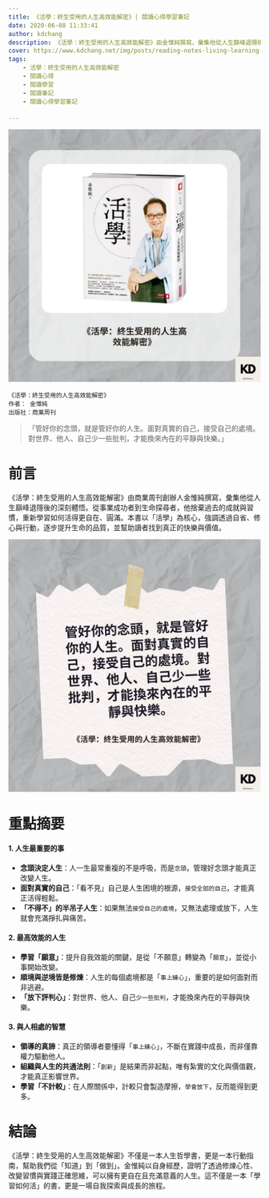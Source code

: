 ```yaml
---
title: 《活學：終生受用的人生高效能解密》| 閱讀心得學習筆記
date: 2020-06-08 11:33:41
author: kdchang
description: 《活學：終生受用的人生高效能解密》由金惟純撰寫，彙集他從人生巔峰退隱後的深刻體悟。從事業成功者到生命探尋者，他捨棄過去的成就與習慣，重新學習如何活得更自在、圓滿。本書以「活學」為核心，強調透過自省、修心與行動，逐步提升生命的品質，並幫助讀者找到真正的快樂與價值。
cover: https://www.kdchang.net/img/posts/reading-notes-living-learning-a-lifetime-guide-to-unlocking-high-efficiency-living-1.jpg
tags: 
    - 活學：終生受用的人生高效能解密
    - 閱讀心得
    - 閱讀學習
    - 閱讀筆記
    - 閱讀心得學習筆記

---
```


![](img/posts/reading-notes-living-learning-a-lifetime-guide-to-unlocking-high-efficiency-living-1.jpg)

```
《活學：終生受用的人生高效能解密》
作者： 金惟純
出版社：商業周刊 
```

> 「管好你的念頭，就是管好你的人生。面對真實的自己，接受自己的處境。對世界、他人、自己少一些批判，才能換來內在的平靜與快樂。」

# 前言
《活學：終生受用的人生高效能解密》由商業周刊創辦人金惟純撰寫，彙集他從人生巔峰退隱後的深刻體悟。從事業成功者到生命探尋者，他捨棄過去的成就與習慣，重新學習如何活得更自在、圓滿。本書以「活學」為核心，強調透過自省、修心與行動，逐步提升生命的品質，並幫助讀者找到真正的快樂與價值。

![](img/posts/reading-notes-living-learning-a-lifetime-guide-to-unlocking-high-efficiency-living-2.jpg)

# 重點摘要
#### **1. 人生最重要的事**
- **念頭決定人生**：人一生最常重複的不是呼吸，而是`念頭`，管理好念頭才能真正改變人生。
- **面對真實的自己**：「看不見」自己是人生困境的根源，`接受全部的自己`，才能真正活得輕鬆。
- **「不得不」的半吊子人生**：如果無法`接受自己的處境`，又無法處理或放下，人生就會充滿掙扎與痛苦。

#### **2. 最高效能的人生**
- **學習「願意」**：提升自我效能的關鍵，是從「不願意」轉變為「`願意`」，並從小事開始改變。
- **順境與逆境皆是修煉**：人生的每個處境都是「`事上練心`」，重要的是如何面對而非逃避。
- **「放下評判心」**：對世界、他人、自己`少一些批判`，才能換來內在的平靜與快樂。

#### **3. 與人相處的智慧**
- **領導的真諦**：真正的領導者要懂得「`事上練心`」，不斷在實踐中成長，而非僅靠權力驅動他人。
- **組織與人生的共通法則**：「`創新`」是結果而非起點，唯有紮實的文化與價值觀，才能真正影響世界。
- **學習「不計較」**：在人際關係中，計較只會製造摩擦，`學會放下`，反而能得到更多。

# 結論
《活學：終生受用的人生高效能解密》不僅是一本人生哲學書，更是一本行動指南，幫助我們從「知道」到「做到」。金惟純以自身經歷，證明了透過修煉心性、改變習慣與實踐正確思維，可以擁有更自在且充滿意義的人生。這不僅是一本「學習如何活」的書，更是一場自我探索與成長的旅程。
